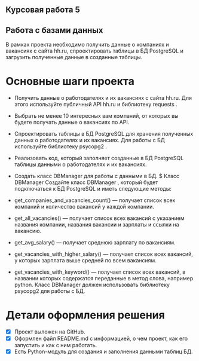 ## Курсовая работа 5
## Работа с базами данных

В рамках проекта необходимо получить данные о компаниях и вакансиях с сайта hh.ru, спроектировать таблицы в БД PostgreSQL и загрузить полученные данные в созданные таблицы.
# Основные шаги проекта
- Получить данные о работодателях и их вакансиях с сайта hh.ru. Для этого используйте публичный API hh.ru и библиотеку 
requests
.
- Выбрать не менее 10 интересных вам компаний, от которых вы будете получать данные о вакансиях по API.
- Спроектировать таблицы в БД PostgreSQL для хранения полученных данных о работодателях и их вакансиях. Для работы с БД используйте библиотеку
psycopg2
.
- Реализовать код, который заполняет созданные в БД PostgreSQL таблицы данными о работодателях и их вакансиях.
- Создать класс 
DBManager
 для работы с данными в БД.
$ Класс DBManager
Создайте класс 
DBManager
, который будет подключаться к БД PostgreSQL и иметь следующие методы:
 
- get_companies_and_vacancies_count()
 — получает список всех компаний и количество вакансий у каждой компании.
 
- get_all_vacancies()
 — получает список всех вакансий с указанием названия компании, названия вакансии и зарплаты и ссылки на вакансию.
 
- get_avg_salary()
 — получает среднюю зарплату по вакансиям.
 
- get_vacancies_with_higher_salary()
 — получает список всех вакансий, у которых зарплата выше средней по всем вакансиям.
 
- get_vacancies_with_keyword()
 — получает список всех вакансий, в названии которых содержатся переданные в метод слова, например python.
Класс 
DBManager
 должен использовать библиотеку 
psycopg2
 для работы с БД.

 # Детали оформления решения
 
- [x] Проект выложен на GitHub.
- [x] Оформлен файл README.md с информацией, о чем проект, как его запустить и как с ним работать.
- [x] Есть Python-модуль для создания и заполнения данными таблиц БД.